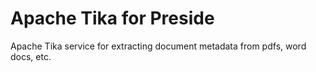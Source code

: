 # Apache Tika for Preside

Apache Tika service for extracting document metadata from pdfs, word docs, etc.